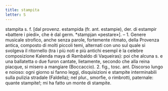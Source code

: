 ```yaml
---
title: stampita
letter: S
---
```

stampita s. f. [dal provenz. estampida (fr. ant. estampie), der. di estampir «battere i piedi», che è dal germ. *stampjan «pestare»]. – 1. Genere musicale strofico, anche senza parole, fortemente ritmato, della Provenza antica, composto di molti piccoli temi, alternati con uno sul quale si svolgeva il ritornello (tra i più noti e più antichi esempî è la celebre composizione Kalenda maya di Rambaldo di Vaqueiras): poi che alcuna s. e una ballatetta o due furon cantate, lietamente, secondo che alla reina piacque, si misero a mangiare (Boccaccio). 2. fig., tosc. ant. Discorso lungo e noioso: ogni giorno si fanno leggi, disquisizioni e stampite interminabili sulla pulizia stradale (Faldella); nel plur., smorfie, o rimbrotti, paternale: quante stampite!; mi ha fatto un monte di stampite.